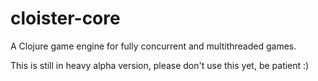 # cloister-core

A Clojure game engine for fully concurrent and multithreaded games.

This is still in heavy alpha version, please don't use this yet, be patient :)
